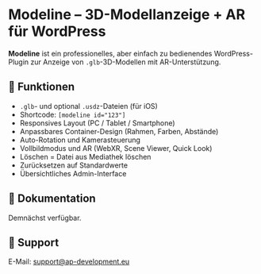 # Modeline – 3D-Modellanzeige + AR für WordPress

**Modeline** ist ein professionelles, aber einfach zu bedienendes WordPress-Plugin zur Anzeige von `.glb`-3D-Modellen mit AR-Unterstützung.

## 🚀 Funktionen

- `.glb`- und optional `.usdz`-Dateien (für iOS)
- Shortcode: `[modeline id="123"]`
- Responsives Layout (PC / Tablet / Smartphone)
- Anpassbares Container-Design (Rahmen, Farben, Abstände)
- Auto-Rotation und Kamerasteuerung
- Vollbildmodus und AR (WebXR, Scene Viewer, Quick Look)
- Löschen = Datei aus Mediathek löschen
- Zurücksetzen auf Standardwerte
- Übersichtliches Admin-Interface

## 📘 Dokumentation

Demnächst verfügbar.

## 📨 Support

E-Mail: support@ap-development.eu